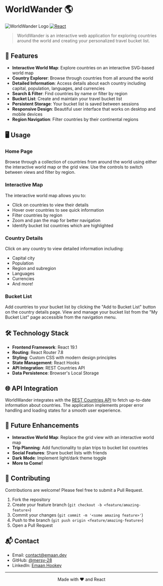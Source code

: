 # WorldWander 🌎

![WorldWander Logo](https://img.shields.io/badge/WorldWander-Explore%20The%20World-3498db)
[![React](https://img.shields.io/badge/React-19.1.1-61dafb)](https://reactjs.org/)

> WorldWander is an interactive web application for exploring countries around the world and creating your personalized travel bucket list.

## 🌟 Features

- **Interactive World Map**: Explore countries on an interactive SVG-based world map
- **Country Explorer**: Browse through countries from all around the world
- **Detailed Information**: Access details about each country including capital, population, languages, and currencies
- **Search & Filter**: Find countries by name or filter by region
- **Bucket List**: Create and maintain your travel bucket list
- **Persistent Storage**: Your bucket list is saved between sessions
- **Responsive Design**: Beautiful user interface that works on desktop and mobile devices
- **Region Navigation**: Filter countries by their continental regions

## 🖥️ Usage

### Home Page

Browse through a collection of countries from around the world using either the interactive world map or the grid view. Use the controls to switch between views and filter by region.

### Interactive Map

The interactive world map allows you to:

- Click on countries to view their details
- Hover over countries to see quick information
- Filter countries by region
- Zoom and pan the map for better navigation
- Identify bucket list countries which are highlighted

### Country Details

Click on any country to view detailed information including:

- Capital city
- Population
- Region and subregion
- Languages
- Currencies
- And more!

### Bucket List

Add countries to your bucket list by clicking the "Add to Bucket List" button on the country details page. View and manage your bucket list from the "My Bucket List" page accessible from the navigation menu.

## 🛠️ Technology Stack

- **Frontend Framework**: React 19.1
- **Routing**: React Router 7.8
- **Styling**: Custom CSS with modern design principles
- **State Management**: React Hooks
- **API Integration**: REST Countries API
- **Data Persistence**: Browser's Local Storage

## 🌐 API Integration

WorldWander integrates with the [REST Countries API](https://restcountries.com) to fetch up-to-date information about countries. The application implements proper error handling and loading states for a smooth user experience.

## 🚧 Future Enhancements

- **Interactive World Map**: Replace the grid view with an interactive world map
- **Trip Planning**: Add functionality to plan trips to bucket list countries
- **Social Features**: Share bucket lists with friends
- **Dark Mode**: Implement light/dark theme toggle
- **More to Come!**

## 👥 Contributing

Contributions are welcome! Please feel free to submit a Pull Request.

1. Fork the repository
2. Create your feature branch (`git checkout -b <feature/amazing-feature>`)
3. Commit your changes (`git commit -m '<some amazing feature>'`)
4. Push to the branch (`git push origin <feature/amazing-feature>`)
5. Open a Pull Request

## 📬 Contact

- Email: [contact@emaan.dev](mailto:contact@emaan.dev)
- GitHub: [@mersy-28](https://github.com/mersy-28)
- LinkedIn: [Emaan Hookey](https://linkedin.com/in/emaan-hookey/)

---

<p align="center">
  Made with ❤️ and React
</p>
